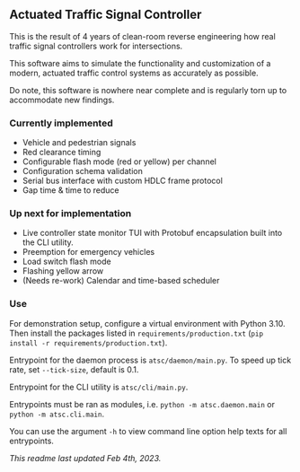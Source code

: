 ## Actuated Traffic Signal Controller

This is the result of 4 years of clean-room reverse engineering how real traffic signal controllers work for intersections.

This software aims to simulate the functionality and customization of a modern, actuated traffic control systems as accurately as possible.

Do note, this software is nowhere near complete and is regularly torn up to accommodate new findings.

### Currently implemented
- Vehicle and pedestrian signals
- Red clearance timing
- Configurable flash mode (red or yellow) per channel
- Configuration schema validation
- Serial bus interface with custom HDLC frame protocol
- Gap time & time to reduce

### Up next for implementation

- Live controller state monitor TUI with Protobuf encapsulation built into the CLI utility.
- Preemption for emergency vehicles
- Load switch flash mode
- Flashing yellow arrow
- (Needs re-work) Calendar and time-based scheduler

### Use

For demonstration setup, configure a virtual environment with Python 3.10. Then install the packages listed in `requirements/production.txt` (`pip install -r requirements/production.txt`).

Entrypoint for the daemon process is `atsc/daemon/main.py`. To speed up tick rate, set `--tick-size`, default is 0.1.

Entrypoint for the CLI utility is `atsc/cli/main.py`. 

Entrypoints must be ran as modules, i.e. `python -m atsc.daemon.main` or `python -m atsc.cli.main`.

You can use the argument `-h` to view command line option help texts for all entrypoints.

_This readme last updated Feb 4th, 2023._
